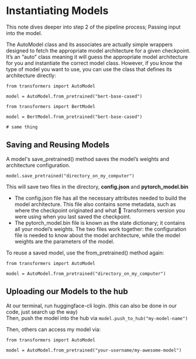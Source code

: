 # Instantiating Models  
This note dives deeper into step 2 of the pipeline process; Passing input into the model.  

The AutoModel class and its associates are actually simple wrappers designed to fetch the appropriate model architecture for a given checkpoint. It’s an “auto” class meaning it will guess the appropriate model architecture for you and instantiate the correct model class. However, if you know the type of model you want to use, you can use the class that defines its architecture directly:
```
from transformers import AutoModel

model = AutoModel.from_pretrained("bert-base-cased")

from transformers import BertModel

model = BertModel.from_pretrained("bert-base-cased")

# same thing
```

## Saving and Reusing Models  
A model's save_pretrained() method saves the model’s weights and architecture configuration.  
```
model.save_pretrained("directory_on_my_computer")
```
This will save two files in the directory, **config.json** and **pytorch_model.bin**  
- The config.json file has all the necessary attributes needed to build the model architecture. This file also contains some metadata, such as where the checkpoint originated and what 🤗 Transformers version you were using when you last saved the checkpoint.
- The pytorch_model.bin file is known as the state dictionary; it contains all your model’s weights.
The two files work together: the configuration file is needed to know about the model architecture, while the model weights are the parameters of the model.

To reuse a saved model, use the from_pretrained() method again:
```
from transformers import AutoModel

model = AutoModel.from_pretrained("directory_on_my_computer")
```

## Uploading our Models to the hub  
At our terminal, run huggingface-cli login. (this can also be done in our code, just search up the way)  
Then, push the model into the hub via `model.push_to_hub("my-model-name")`  

Then, others can access my model via:
```
from transformers import AutoModel

model = AutoModel.from_pretrained("your-username/my-awesome-model")
```

